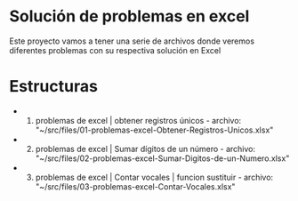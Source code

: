 # Solución de problemas en excel

Este proyecto vamos a tener una serie de archivos donde veremos diferentes problemas con su respectiva solución en Excel

# Estructuras

* 01. problemas de excel | obtener registros únicos - archivo: "~/src/files/01-problemas-excel-Obtener-Registros-Unicos.xlsx"
* 02. problemas de excel | Sumar dígitos de un número - archivo: "~/src/files/02-problemas-excel-Sumar-Digitos-de-un-Numero.xlsx"
* 03. problemas de excel | Contar vocales | funcion sustituir - archivo: "~/src/files/03-problemas-excel-Contar-Vocales.xlsx"